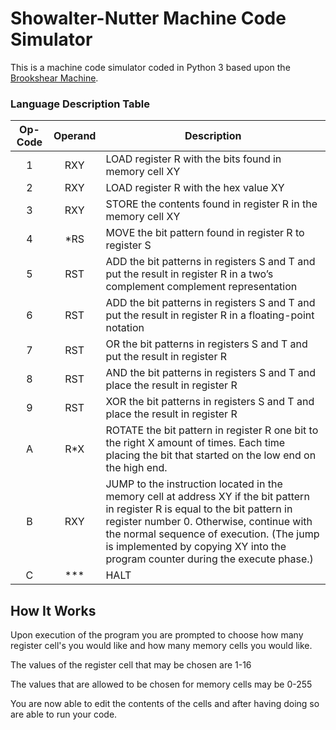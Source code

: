 # Showalter-Nutter Machine Code Simulator
This is a machine code simulator coded in Python 3 based upon the 
[Brookshear Machine](https://w3.cs.jmu.edu/cs101/unit03/bmachine.html).

### Language Description Table

|Op-Code   | Operand | Description |
|:--------:|:-------:|-------------|
|1         | RXY     | LOAD register R with the bits found in memory cell XY |
|2         | RXY     | LOAD register R with the hex value XY|
|3         | RXY     | STORE the contents found in register R in the memory cell XY |
|4         | *RS     | MOVE the bit pattern found in register R to register S | 
|5         | RST     | ADD the bit patterns in registers S and T and put the result in register R in a two’s complement complement representation |
|6         | RST     | ADD the bit patterns in registers S and T and put the result in register R in a floating-point notation |
|7         | RST     | OR the bit patterns in registers S and T and put the result in register R |
|8         | RST     | AND  the bit patterns in registers S and T and place the result in register R |
|9         | RST     | XOR the bit patterns in registers S and T and place the result in register R |
|A         | R*X     | ROTATE the bit pattern in register R one bit to the right X amount of times. Each time placing the bit that started on the low end on the high end.
|B         | RXY     | JUMP to the instruction located in the memory cell at address XY if the bit pattern in register R is equal to the bit pattern in register number 0. Otherwise, continue with the normal sequence of execution. (The jump is implemented by copying XY into the program counter during the execute phase.) |
|C         | ***     | HALT |

## How It Works

Upon execution of the program you are prompted to choose how many register cell's you would like
and how many memory cells you would like.

The values of the register cell that may be chosen are 1-16

The values that are allowed to be chosen for memory cells may be 0-255

You are now able to edit the contents of the cells and after having doing so are able to run your
code.
